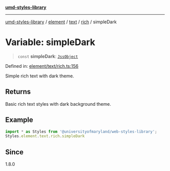 [**umd-styles-library**](../../../../../../README.md)

***

[umd-styles-library](../../../../../../modules.md) / [element](../../../../../README.md) / [text](../../../README.md) / [rich](../README.md) / simpleDark

# Variable: simpleDark

> `const` **simpleDark**: [`JssObject`](../../../../../../utilities/namespaces/transform/type-aliases/JssObject.md)

Defined in: [element/text/rich.ts:156](https://github.com/UMD-Digital/design-system/blob/8021d9898368f604bce452fe4dde6fae3a0578fd/packages/styles/source/element/text/rich.ts#L156)

Simple rich text with dark theme.

## Returns

Basic rich text styles with dark background theme.

## Example

```typescript
import * as Styles from '@universityofmaryland/web-styles-library';
Styles.element.text.rich.simpleDark
```

## Since

1.8.0

